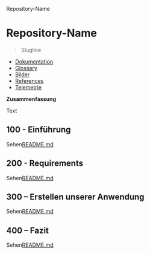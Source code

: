 Repository-Name

# Repository-Name

> Slugline

-   [Dokumentation](./DOCUMENTATION.md)
-   [Glossary](./GLOSSARY.md)
-   [Bilder](./IMAGES.md)
-   [References](./REFERENCES.md)
-   [Telemetrie](./TELEMETRY.md)

**Zusammenfassung**

Text

## 100 - Einführung

Sehen[README.md](./100/README.md)

## 200 - Requirements

Sehen[README.md](./200/README.md)

## 300 – Erstellen unserer Anwendung

Sehen[README.md](./300/README.md)

## 400 – Fazit

Sehen[README.md](./400/README.md)

